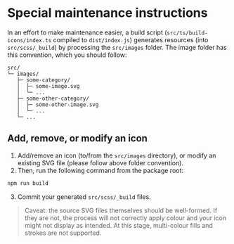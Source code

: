 # Special maintenance instructions

In an effort to make maintenance easier, a build script (`src/ts/build-icons/index.ts` compiled to `dist/index.js`)
generates resources (into `src/scss/_build`) by processing the `src/images`
folder. The image folder has this convention, which you should follow:

```text
src/
└─ images/
   ├─ some-category/
   │  ├─ some-image.svg
   │  └─ ...
   ├─ some-other-category/
   │  ├─ some-other-image.svg
   │  └─ ...
   └─ ...
```

## Add, remove, or modify an icon

1. Add/remove an icon (to/from the `src/images` directory), or modify an
existing SVG file (please follow above folder convention).
2. Then, run the following command from the package root:

```bash
npm run build
```

3. Commit your generated `src/scss/_build` files.

> Caveat: the source SVG files themselves should be well-formed. If they are
> not, the process will not correctly apply colour and your icon might not
> display as intended. At this stage, multi-colour fills and strokes are not
> supported.
